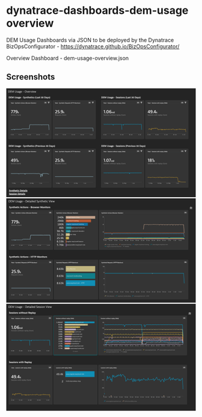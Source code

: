 # dynatrace-dashboards-dem-usage overview
DEM Usage Dashboards via JSON to be deployed by the Dynatrace BizOpsConfigurator - https://dynatrace.github.io/BizOpsConfigurator/
 
Overview Dashboard - dem-usage-overview.json

## Screenshots
![UI](images/overview.png?raw=true "Overview")
![UI](images/detailed-synthetic.png?raw=true "Detailed Synthetic")
![UI](images/detailed-session.png?raw=true "Detailed Session")
